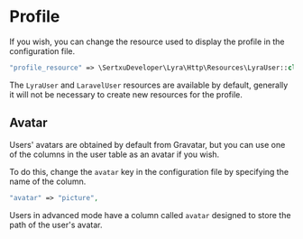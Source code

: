 # Profile

If you wish, you can change the resource used to display the profile in the configuration file.

``` php
"profile_resource" => \SertxuDeveloper\Lyra\Http\Resources\LyraUser::class,
```

The `LyraUser` and `LaravelUser` resources are available by default, generally it will not be necessary to create new resources for the profile.

## Avatar

Users' avatars are obtained by default from Gravatar, but you can use one of the columns in the user table as an avatar if you wish.

To do this, change the `avatar` key in the configuration file by specifying the name of the column.

``` php
"avatar" => "picture",
```

Users in advanced mode have a column called `avatar` designed to store the path of the user's avatar.
